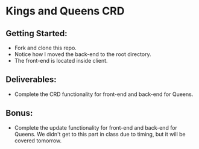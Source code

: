 # Kings and Queens CRD

## Getting Started:
- Fork and clone this repo.
- Notice how I moved the back-end to the root directory.
- The front-end is located inside client.

## Deliverables:
- Complete the CRD functionality for front-end and back-end for Queens.

## Bonus:
- Complete the update functionality for front-end and back-end for Queens. We didn't get to this part in class due to timing, but it will be covered tomorrow.
